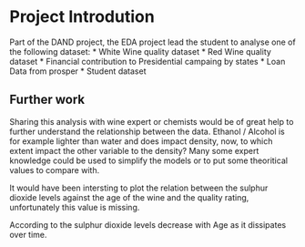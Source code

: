 Project Introdution
===================

Part of the DAND project, the EDA project lead the student to analyse
one of the following dataset: \* White Wine quality dataset \* Red Wine
quality dataset \* Financial contribution to Presidential campaing by
states \* Loan Data from prosper \* Student dataset


Further work
------------

Sharing this analysis with wine expert or chemists would be of great
help to further understand the relationship between the data. Ethanol /
Alcohol is for example lighter than water and does impact density, now,
to which extent impact the other variable to the density? Many some
expert knowledge could be used to simplify the models or to put some
theoritical values to compare with.

It would have been intersting to plot the relation between the sulphur
dioxide levels against the age of the wine and the quality rating,
unfortunately this value is missing.

According to the sulphur dioxide levels decrease with Age as it dissipates over time.
